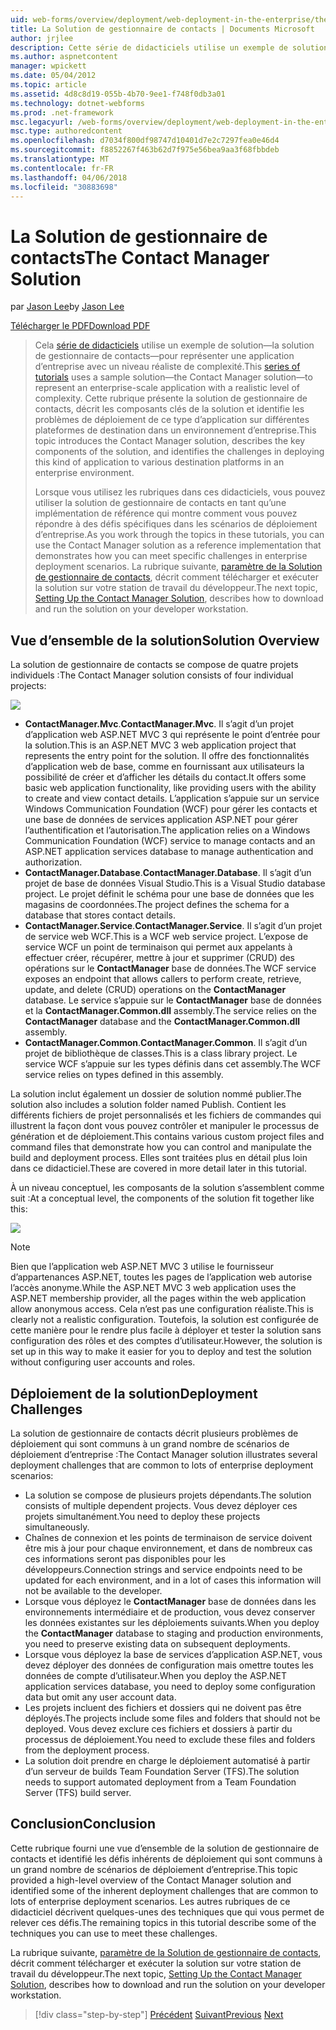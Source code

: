 ```yaml
---
uid: web-forms/overview/deployment/web-deployment-in-the-enterprise/the-contact-manager-solution
title: La Solution de gestionnaire de contacts | Documents Microsoft
author: jrjlee
description: Cette série de didacticiels utilise un exemple de solution&#x2014;la solution de gestionnaire de contacts&#x2014;pour représenter une application d’entreprise avec un niveau réaliste...
ms.author: aspnetcontent
manager: wpickett
ms.date: 05/04/2012
ms.topic: article
ms.assetid: 4d8c8d19-055b-4b70-9ee1-f748f0db3a01
ms.technology: dotnet-webforms
ms.prod: .net-framework
msc.legacyurl: /web-forms/overview/deployment/web-deployment-in-the-enterprise/the-contact-manager-solution
msc.type: authoredcontent
ms.openlocfilehash: d7034f800df98747d10401d7e2c7297fea0e46d4
ms.sourcegitcommit: f8852267f463b62d7f975e56bea9aa3f68fbbdeb
ms.translationtype: MT
ms.contentlocale: fr-FR
ms.lasthandoff: 04/06/2018
ms.locfileid: "30883698"
---
```

<a name="the-contact-manager-solution"></a><span data-ttu-id="5b793-103">La Solution de gestionnaire de contacts</span><span class="sxs-lookup"><span data-stu-id="5b793-103">The Contact Manager Solution</span></span>
====================
<span data-ttu-id="5b793-104">par [Jason Lee](https://github.com/jrjlee)</span><span class="sxs-lookup"><span data-stu-id="5b793-104">by [Jason Lee](https://github.com/jrjlee)</span></span>

[<span data-ttu-id="5b793-105">Télécharger le PDF</span><span class="sxs-lookup"><span data-stu-id="5b793-105">Download PDF</span></span>](https://msdnshared.blob.core.windows.net/media/MSDNBlogsFS/prod.evol.blogs.msdn.com/CommunityServer.Blogs.Components.WeblogFiles/00/00/00/63/56/8130.DeployingWebAppsInEnterpriseScenarios.pdf)

> <span data-ttu-id="5b793-106">Cela [série de didacticiels](web-deployment-in-the-enterprise.md) utilise un exemple de solution&#x2014;la solution de gestionnaire de contacts&#x2014;pour représenter une application d’entreprise avec un niveau réaliste de complexité.</span><span class="sxs-lookup"><span data-stu-id="5b793-106">This [series of tutorials](web-deployment-in-the-enterprise.md) uses a sample solution&#x2014;the Contact Manager solution&#x2014;to represent an enterprise-scale application with a realistic level of complexity.</span></span> <span data-ttu-id="5b793-107">Cette rubrique présente la solution de gestionnaire de contacts, décrit les composants clés de la solution et identifie les problèmes de déploiement de ce type d’application sur différentes plateformes de destination dans un environnement d’entreprise.</span><span class="sxs-lookup"><span data-stu-id="5b793-107">This topic introduces the Contact Manager solution, describes the key components of the solution, and identifies the challenges in deploying this kind of application to various destination platforms in an enterprise environment.</span></span>
> 
> <span data-ttu-id="5b793-108">Lorsque vous utilisez les rubriques dans ces didacticiels, vous pouvez utiliser la solution de gestionnaire de contacts en tant qu’une implémentation de référence qui montre comment vous pouvez répondre à des défis spécifiques dans les scénarios de déploiement d’entreprise.</span><span class="sxs-lookup"><span data-stu-id="5b793-108">As you work through the topics in these tutorials, you can use the Contact Manager solution as a reference implementation that demonstrates how you can meet specific challenges in enterprise deployment scenarios.</span></span> <span data-ttu-id="5b793-109">La rubrique suivante, [paramètre de la Solution de gestionnaire de contacts](setting-up-the-contact-manager-solution.md), décrit comment télécharger et exécuter la solution sur votre station de travail du développeur.</span><span class="sxs-lookup"><span data-stu-id="5b793-109">The next topic, [Setting Up the Contact Manager Solution](setting-up-the-contact-manager-solution.md), describes how to download and run the solution on your developer workstation.</span></span>


## <a name="solution-overview"></a><span data-ttu-id="5b793-110">Vue d’ensemble de la solution</span><span class="sxs-lookup"><span data-stu-id="5b793-110">Solution Overview</span></span>

<span data-ttu-id="5b793-111">La solution de gestionnaire de contacts se compose de quatre projets individuels :</span><span class="sxs-lookup"><span data-stu-id="5b793-111">The Contact Manager solution consists of four individual projects:</span></span>

![](the-contact-manager-solution/_static/image1.png)

- <span data-ttu-id="5b793-112">**ContactManager.Mvc**.</span><span class="sxs-lookup"><span data-stu-id="5b793-112">**ContactManager.Mvc**.</span></span> <span data-ttu-id="5b793-113">Il s’agit d’un projet d’application web ASP.NET MVC 3 qui représente le point d’entrée pour la solution.</span><span class="sxs-lookup"><span data-stu-id="5b793-113">This is an ASP.NET MVC 3 web application project that represents the entry point for the solution.</span></span> <span data-ttu-id="5b793-114">Il offre des fonctionnalités d’application web de base, comme en fournissant aux utilisateurs la possibilité de créer et d’afficher les détails du contact.</span><span class="sxs-lookup"><span data-stu-id="5b793-114">It offers some basic web application functionality, like providing users with the ability to create and view contact details.</span></span> <span data-ttu-id="5b793-115">L’application s’appuie sur un service Windows Communication Foundation (WCF) pour gérer les contacts et une base de données de services application ASP.NET pour gérer l’authentification et l’autorisation.</span><span class="sxs-lookup"><span data-stu-id="5b793-115">The application relies on a Windows Communication Foundation (WCF) service to manage contacts and an ASP.NET application services database to manage authentication and authorization.</span></span>
- <span data-ttu-id="5b793-116">**ContactManager.Database**.</span><span class="sxs-lookup"><span data-stu-id="5b793-116">**ContactManager.Database**.</span></span> <span data-ttu-id="5b793-117">Il s’agit d’un projet de base de données Visual Studio.</span><span class="sxs-lookup"><span data-stu-id="5b793-117">This is a Visual Studio database project.</span></span> <span data-ttu-id="5b793-118">Le projet définit le schéma pour une base de données que les magasins de coordonnées.</span><span class="sxs-lookup"><span data-stu-id="5b793-118">The project defines the schema for a database that stores contact details.</span></span>
- <span data-ttu-id="5b793-119">**ContactManager.Service**.</span><span class="sxs-lookup"><span data-stu-id="5b793-119">**ContactManager.Service**.</span></span> <span data-ttu-id="5b793-120">Il s’agit d’un projet de service web WCF.</span><span class="sxs-lookup"><span data-stu-id="5b793-120">This is a WCF web service project.</span></span> <span data-ttu-id="5b793-121">L’expose de service WCF un point de terminaison qui permet aux appelants à effectuer créer, récupérer, mettre à jour et supprimer (CRUD) des opérations sur le **ContactManager** base de données.</span><span class="sxs-lookup"><span data-stu-id="5b793-121">The WCF service exposes an endpoint that allows callers to perform create, retrieve, update, and delete (CRUD) operations on the **ContactManager** database.</span></span> <span data-ttu-id="5b793-122">Le service s’appuie sur le **ContactManager** base de données et la **ContactManager.Common.dll** assembly.</span><span class="sxs-lookup"><span data-stu-id="5b793-122">The service relies on the **ContactManager** database and the **ContactManager.Common.dll** assembly.</span></span>
- <span data-ttu-id="5b793-123">**ContactManager.Common**.</span><span class="sxs-lookup"><span data-stu-id="5b793-123">**ContactManager.Common**.</span></span> <span data-ttu-id="5b793-124">Il s’agit d’un projet de bibliothèque de classes.</span><span class="sxs-lookup"><span data-stu-id="5b793-124">This is a class library project.</span></span> <span data-ttu-id="5b793-125">Le service WCF s’appuie sur les types définis dans cet assembly.</span><span class="sxs-lookup"><span data-stu-id="5b793-125">The WCF service relies on types defined in this assembly.</span></span>

<span data-ttu-id="5b793-126">La solution inclut également un dossier de solution nommé publier.</span><span class="sxs-lookup"><span data-stu-id="5b793-126">The solution also includes a solution folder named Publish.</span></span> <span data-ttu-id="5b793-127">Contient les différents fichiers de projet personnalisés et les fichiers de commandes qui illustrent la façon dont vous pouvez contrôler et manipuler le processus de génération et de déploiement.</span><span class="sxs-lookup"><span data-stu-id="5b793-127">This contains various custom project files and command files that demonstrate how you can control and manipulate the build and deployment process.</span></span> <span data-ttu-id="5b793-128">Elles sont traitées plus en détail plus loin dans ce didacticiel.</span><span class="sxs-lookup"><span data-stu-id="5b793-128">These are covered in more detail later in this tutorial.</span></span>

<span data-ttu-id="5b793-129">À un niveau conceptuel, les composants de la solution s’assemblent comme suit :</span><span class="sxs-lookup"><span data-stu-id="5b793-129">At a conceptual level, the components of the solution fit together like this:</span></span>

![](the-contact-manager-solution/_static/image2.png)

> [!NOTE]
> <span data-ttu-id="5b793-130">Bien que l’application web ASP.NET MVC 3 utilise le fournisseur d’appartenances ASP.NET, toutes les pages de l’application web autorise l’accès anonyme.</span><span class="sxs-lookup"><span data-stu-id="5b793-130">While the ASP.NET MVC 3 web application uses the ASP.NET membership provider, all the pages within the web application allow anonymous access.</span></span> <span data-ttu-id="5b793-131">Cela n’est pas une configuration réaliste.</span><span class="sxs-lookup"><span data-stu-id="5b793-131">This is clearly not a realistic configuration.</span></span> <span data-ttu-id="5b793-132">Toutefois, la solution est configurée de cette manière pour le rendre plus facile à déployer et tester la solution sans configuration des rôles et des comptes d’utilisateur.</span><span class="sxs-lookup"><span data-stu-id="5b793-132">However, the solution is set up in this way to make it easier for you to deploy and test the solution without configuring user accounts and roles.</span></span>


## <a name="deployment-challenges"></a><span data-ttu-id="5b793-133">Déploiement de la solution</span><span class="sxs-lookup"><span data-stu-id="5b793-133">Deployment Challenges</span></span>

<span data-ttu-id="5b793-134">La solution de gestionnaire de contacts décrit plusieurs problèmes de déploiement qui sont communs à un grand nombre de scénarios de déploiement d’entreprise :</span><span class="sxs-lookup"><span data-stu-id="5b793-134">The Contact Manager solution illustrates several deployment challenges that are common to lots of enterprise deployment scenarios:</span></span>

- <span data-ttu-id="5b793-135">La solution se compose de plusieurs projets dépendants.</span><span class="sxs-lookup"><span data-stu-id="5b793-135">The solution consists of multiple dependent projects.</span></span> <span data-ttu-id="5b793-136">Vous devez déployer ces projets simultanément.</span><span class="sxs-lookup"><span data-stu-id="5b793-136">You need to deploy these projects simultaneously.</span></span>
- <span data-ttu-id="5b793-137">Chaînes de connexion et les points de terminaison de service doivent être mis à jour pour chaque environnement, et dans de nombreux cas ces informations seront pas disponibles pour les développeurs.</span><span class="sxs-lookup"><span data-stu-id="5b793-137">Connection strings and service endpoints need to be updated for each environment, and in a lot of cases this information will not be available to the developer.</span></span>
- <span data-ttu-id="5b793-138">Lorsque vous déployez le **ContactManager** base de données dans les environnements intermédiaire et de production, vous devez conserver les données existantes sur les déploiements suivants.</span><span class="sxs-lookup"><span data-stu-id="5b793-138">When you deploy the **ContactManager** database to staging and production environments, you need to preserve existing data on subsequent deployments.</span></span>
- <span data-ttu-id="5b793-139">Lorsque vous déployez la base de services d’application ASP.NET, vous devez déployer des données de configuration mais omettre toutes les données de compte d’utilisateur.</span><span class="sxs-lookup"><span data-stu-id="5b793-139">When you deploy the ASP.NET application services database, you need to deploy some configuration data but omit any user account data.</span></span>
- <span data-ttu-id="5b793-140">Les projets incluent des fichiers et dossiers qui ne doivent pas être déployés.</span><span class="sxs-lookup"><span data-stu-id="5b793-140">The projects include some files and folders that should not be deployed.</span></span> <span data-ttu-id="5b793-141">Vous devez exclure ces fichiers et dossiers à partir du processus de déploiement.</span><span class="sxs-lookup"><span data-stu-id="5b793-141">You need to exclude these files and folders from the deployment process.</span></span>
- <span data-ttu-id="5b793-142">La solution doit prendre en charge le déploiement automatisé à partir d’un serveur de builds Team Foundation Server (TFS).</span><span class="sxs-lookup"><span data-stu-id="5b793-142">The solution needs to support automated deployment from a Team Foundation Server (TFS) build server.</span></span>

## <a name="conclusion"></a><span data-ttu-id="5b793-143">Conclusion</span><span class="sxs-lookup"><span data-stu-id="5b793-143">Conclusion</span></span>

<span data-ttu-id="5b793-144">Cette rubrique fourni une vue d’ensemble de la solution de gestionnaire de contacts et identifié les défis inhérents de déploiement qui sont communs à un grand nombre de scénarios de déploiement d’entreprise.</span><span class="sxs-lookup"><span data-stu-id="5b793-144">This topic provided a high-level overview of the Contact Manager solution and identified some of the inherent deployment challenges that are common to lots of enterprise deployment scenarios.</span></span> <span data-ttu-id="5b793-145">Les autres rubriques de ce didacticiel décrivent quelques-unes des techniques que qui vous permet de relever ces défis.</span><span class="sxs-lookup"><span data-stu-id="5b793-145">The remaining topics in this tutorial describe some of the techniques you can use to meet these challenges.</span></span>

<span data-ttu-id="5b793-146">La rubrique suivante, [paramètre de la Solution de gestionnaire de contacts](setting-up-the-contact-manager-solution.md), décrit comment télécharger et exécuter la solution sur votre station de travail du développeur.</span><span class="sxs-lookup"><span data-stu-id="5b793-146">The next topic, [Setting Up the Contact Manager Solution](setting-up-the-contact-manager-solution.md), describes how to download and run the solution on your developer workstation.</span></span>

> [!div class="step-by-step"]
> <span data-ttu-id="5b793-147">[Précédent](web-deployment-in-the-enterprise.md)
> [Suivant](setting-up-the-contact-manager-solution.md)</span><span class="sxs-lookup"><span data-stu-id="5b793-147">[Previous](web-deployment-in-the-enterprise.md)
[Next](setting-up-the-contact-manager-solution.md)</span></span>

